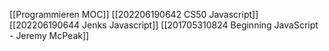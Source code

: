 [[Programmieren MOC]]
[[202206190642 CS50 Javascript]]
[[202206190644 Jenks Javascript]]
[[201705310824 Beginning JavaScript - Jeremy McPeak]]
 